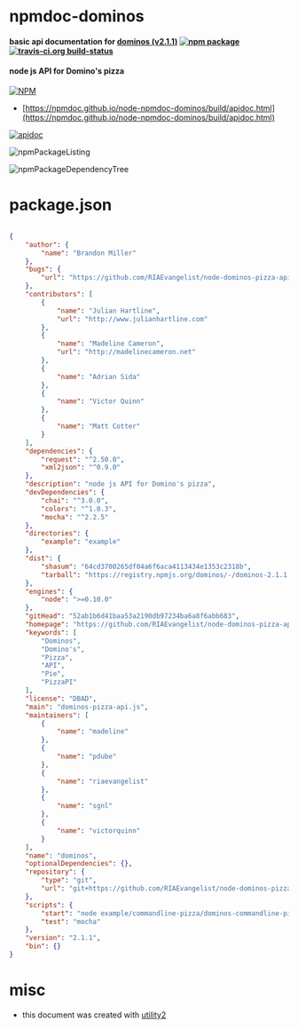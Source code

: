 # npmdoc-dominos

#### basic api documentation for  [dominos (v2.1.1)](https://github.com/RIAEvangelist/node-dominos-pizza-api)  [![npm package](https://img.shields.io/npm/v/npmdoc-dominos.svg?style=flat-square)](https://www.npmjs.org/package/npmdoc-dominos) [![travis-ci.org build-status](https://api.travis-ci.org/npmdoc/node-npmdoc-dominos.svg)](https://travis-ci.org/npmdoc/node-npmdoc-dominos)

#### node js API for Domino's pizza

[![NPM](https://nodei.co/npm/dominos.png?downloads=true&downloadRank=true&stars=true)](https://www.npmjs.com/package/dominos)

- [https://npmdoc.github.io/node-npmdoc-dominos/build/apidoc.html](https://npmdoc.github.io/node-npmdoc-dominos/build/apidoc.html)

[![apidoc](https://npmdoc.github.io/node-npmdoc-dominos/build/screenCapture.buildCi.browser.%252Ftmp%252Fbuild%252Fapidoc.html.png)](https://npmdoc.github.io/node-npmdoc-dominos/build/apidoc.html)

![npmPackageListing](https://npmdoc.github.io/node-npmdoc-dominos/build/screenCapture.npmPackageListing.svg)

![npmPackageDependencyTree](https://npmdoc.github.io/node-npmdoc-dominos/build/screenCapture.npmPackageDependencyTree.svg)



# package.json

```json

{
    "author": {
        "name": "Brandon Miller"
    },
    "bugs": {
        "url": "https://github.com/RIAEvangelist/node-dominos-pizza-api/issues"
    },
    "contributors": [
        {
            "name": "Julian Hartline",
            "url": "http://www.julianhartline.com"
        },
        {
            "name": "Madeline Cameron",
            "url": "http://madelinecameron.net"
        },
        {
            "name": "Adrian Sida"
        },
        {
            "name": "Victor Quinn"
        },
        {
            "name": "Matt Cotter"
        }
    ],
    "dependencies": {
        "request": "^2.50.0",
        "xml2json": "^0.9.0"
    },
    "description": "node js API for Domino's pizza",
    "devDependencies": {
        "chai": "^3.0.0",
        "colors": "^1.0.3",
        "mocha": "^2.2.5"
    },
    "directories": {
        "example": "example"
    },
    "dist": {
        "shasum": "64cd3700265df04a6f6aca4113434e1353c2318b",
        "tarball": "https://registry.npmjs.org/dominos/-/dominos-2.1.1.tgz"
    },
    "engines": {
        "node": ">=0.10.0"
    },
    "gitHead": "52ab1b6d41baa53a2190db97234ba6a8f6abb683",
    "homepage": "https://github.com/RIAEvangelist/node-dominos-pizza-api",
    "keywords": [
        "Dominos",
        "Domino's",
        "Pizza",
        "API",
        "Pie",
        "PizzaPI"
    ],
    "license": "DBAD",
    "main": "dominos-pizza-api.js",
    "maintainers": [
        {
            "name": "madeline"
        },
        {
            "name": "pdube"
        },
        {
            "name": "riaevangelist"
        },
        {
            "name": "sgnl"
        },
        {
            "name": "victorquinn"
        }
    ],
    "name": "dominos",
    "optionalDependencies": {},
    "repository": {
        "type": "git",
        "url": "git+https://github.com/RIAEvangelist/node-dominos-pizza-api.git"
    },
    "scripts": {
        "start": "node example/commandline-pizza/dominos-commandline-pizza.js",
        "test": "mocha"
    },
    "version": "2.1.1",
    "bin": {}
}
```



# misc
- this document was created with [utility2](https://github.com/kaizhu256/node-utility2)
